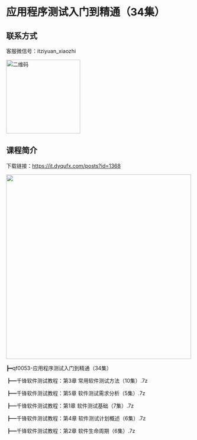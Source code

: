 # 应用程序测试入门到精通（34集）

## 联系方式

客服微信号：itziyuan_xiaozhi

<img src="https://ziyuanyun.oss-cn-guangzhou.aliyuncs.com/common/20240614073449/666b82192834a.jpg" width="200" height="200" alt="二维码">

## 课程简介

下载链接：https://it.dyqufx.com/posts?id=1368

<img src="https://ziyuanyun.oss-cn-guangzhou.aliyuncs.com/yun/20240515153919/664466a75ce92.jpg" width="500" alt="">

  ┣━qf0053-应用程序测试入门到精通（34集）

 ┣━千锋软件测试教程：第3章 常用软件测试方法（10集）.7z

 ┣━千锋软件测试教程：第5章 软件测试需求分析（5集）.7z

 ┣━千锋软件测试教程：第1章 软件测试基础（7集）.7z

 ┣━千锋软件测试教程：第4章 软件测试计划概述（6集）.7z

 ┣━千锋软件测试教程：第2章 软件生命周期（6集）.7z

  